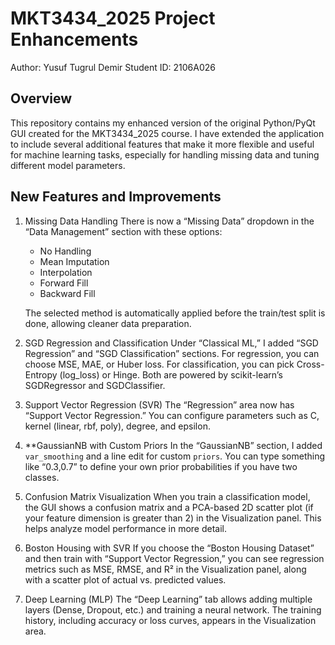 # MKT3434_2025 Project Enhancements
Author: Yusuf Tugrul Demir 
Student ID: 2106A026 

## Overview
This repository contains my enhanced version of the original Python/PyQt GUI created for the MKT3434_2025 course. I have extended the application to include several additional features that make it more flexible and useful for machine learning tasks, especially for handling missing data and tuning different model parameters.

## New Features and Improvements

1) Missing Data Handling
   There is now a “Missing Data” dropdown in the “Data Management” section with these options: 
   - No Handling 
   - Mean Imputation 
   - Interpolation 
   - Forward Fill 
   - Backward Fill 

   The selected method is automatically applied before the train/test split is done, allowing cleaner data preparation.

2) SGD Regression and Classification
   Under “Classical ML,” I added “SGD Regression” and “SGD Classification” sections. For regression, you can choose MSE, MAE, or Huber loss. For classification, you can pick Cross-Entropy (log_loss) or Hinge. Both are powered by scikit-learn’s SGDRegressor and SGDClassifier.

3) Support Vector Regression (SVR)
   The “Regression” area now has “Support Vector Regression.” You can configure parameters such as C, kernel (linear, rbf, poly), degree, and epsilon.

4) **GaussianNB with Custom Priors
   In the “GaussianNB” section, I added `var_smoothing` and a line edit for custom `priors`. You can type something like “0.3,0.7” to define your own prior probabilities if you have two classes.

5) Confusion Matrix Visualization
   When you train a classification model, the GUI shows a confusion matrix and a PCA-based 2D scatter plot (if your feature dimension is greater than 2) in the Visualization panel. This helps analyze model performance in more detail.

6) Boston Housing with SVR
   If you choose the “Boston Housing Dataset” and then train with “Support Vector Regression,” you can see regression metrics such as MSE, RMSE, and R² in the Visualization panel, along with a scatter plot of actual vs. predicted values.

7) Deep Learning (MLP)
   The “Deep Learning” tab allows adding multiple layers (Dense, Dropout, etc.) and training a neural network. The training history, including accuracy or loss curves, appears in the Visualization area.

